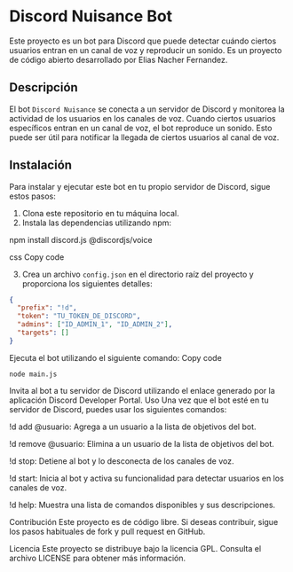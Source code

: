 # Discord Nuisance Bot

Este proyecto es un bot para Discord que puede detectar cuándo ciertos usuarios entran en un canal de voz y reproducir un sonido. Es un proyecto de código abierto desarrollado por Elias Nacher Fernandez.

## Descripción

El bot `Discord Nuisance` se conecta a un servidor de Discord y monitorea la actividad de los usuarios en los canales de voz. Cuando ciertos usuarios específicos entran en un canal de voz, el bot reproduce un sonido. Esto puede ser útil para notificar la llegada de ciertos usuarios al canal de voz.

## Instalación

Para instalar y ejecutar este bot en tu propio servidor de Discord, sigue estos pasos:

1. Clona este repositorio en tu máquina local.
2. Instala las dependencias utilizando npm:

npm install discord.js @discordjs/voice

css
Copy code

3. Crea un archivo `config.json` en el directorio raíz del proyecto y proporciona los siguientes detalles:

```json
{
  "prefix": "!d",
  "token": "TU_TOKEN_DE_DISCORD",
  "admins": ["ID_ADMIN_1", "ID_ADMIN_2"],
  "targets": []
}
```
Ejecuta el bot utilizando el siguiente comando:
Copy code
```
node main.js
```

Invita al bot a tu servidor de Discord utilizando el enlace generado por la aplicación Discord Developer Portal.
Uso
Una vez que el bot esté en tu servidor de Discord, puedes usar los siguientes comandos:

!d add @usuario: Agrega a un usuario a la lista de objetivos del bot.

!d remove @usuario: Elimina a un usuario de la lista de objetivos del bot.

!d stop: Detiene al bot y lo desconecta de los canales de voz.

!d start: Inicia al bot y activa su funcionalidad para detectar usuarios en los canales de voz.

!d help: Muestra una lista de comandos disponibles y sus descripciones.

Contribución
Este proyecto es de código libre. Si deseas contribuir, sigue los pasos habituales de fork y pull request en GitHub.

Licencia
Este proyecto se distribuye bajo la licencia GPL. Consulta el archivo LICENSE para obtener más información.